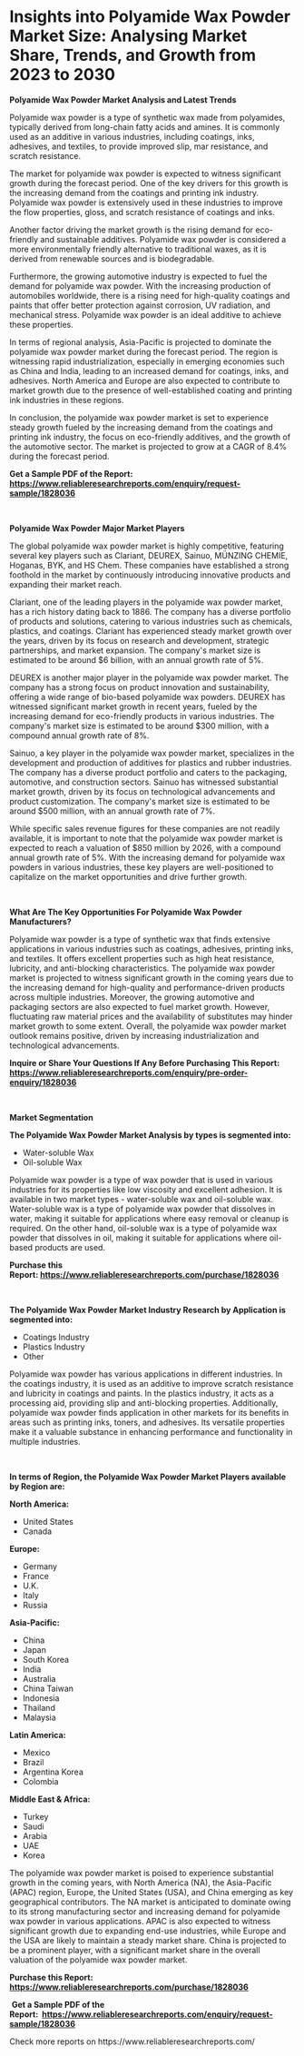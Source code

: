 <p><h1>Insights into Polyamide Wax Powder Market Size: Analysing Market Share, Trends, and Growth from 2023 to 2030</h1></p><p><strong>Polyamide Wax Powder Market Analysis and Latest Trends</strong></p>
<p><p>Polyamide wax powder is a type of synthetic wax made from polyamides, typically derived from long-chain fatty acids and amines. It is commonly used as an additive in various industries, including coatings, inks, adhesives, and textiles, to provide improved slip, mar resistance, and scratch resistance.</p><p>The market for polyamide wax powder is expected to witness significant growth during the forecast period. One of the key drivers for this growth is the increasing demand from the coatings and printing ink industry. Polyamide wax powder is extensively used in these industries to improve the flow properties, gloss, and scratch resistance of coatings and inks.</p><p>Another factor driving the market growth is the rising demand for eco-friendly and sustainable additives. Polyamide wax powder is considered a more environmentally friendly alternative to traditional waxes, as it is derived from renewable sources and is biodegradable.</p><p>Furthermore, the growing automotive industry is expected to fuel the demand for polyamide wax powder. With the increasing production of automobiles worldwide, there is a rising need for high-quality coatings and paints that offer better protection against corrosion, UV radiation, and mechanical stress. Polyamide wax powder is an ideal additive to achieve these properties.</p><p>In terms of regional analysis, Asia-Pacific is projected to dominate the polyamide wax powder market during the forecast period. The region is witnessing rapid industrialization, especially in emerging economies such as China and India, leading to an increased demand for coatings, inks, and adhesives. North America and Europe are also expected to contribute to market growth due to the presence of well-established coating and printing ink industries in these regions.</p><p>In conclusion, the polyamide wax powder market is set to experience steady growth fueled by the increasing demand from the coatings and printing ink industry, the focus on eco-friendly additives, and the growth of the automotive sector. The market is projected to grow at a CAGR of 8.4% during the forecast period.</p></p>
<p><strong>Get a Sample PDF of the Report:&nbsp; <a href="https://www.reliableresearchreports.com/enquiry/request-sample/1828036">https://www.reliableresearchreports.com/enquiry/request-sample/1828036</a></strong></p>
<p>&nbsp;</p>
<p><strong>Polyamide Wax Powder Major Market Players</strong></p>
<p><p>The global polyamide wax powder market is highly competitive, featuring several key players such as Clariant, DEUREX, Sainuo, MÜNZING CHEMIE, Hoganas, BYK, and HS Chem. These companies have established a strong foothold in the market by continuously introducing innovative products and expanding their market reach.</p><p>Clariant, one of the leading players in the polyamide wax powder market, has a rich history dating back to 1886. The company has a diverse portfolio of products and solutions, catering to various industries such as chemicals, plastics, and coatings. Clariant has experienced steady market growth over the years, driven by its focus on research and development, strategic partnerships, and market expansion. The company's market size is estimated to be around $6 billion, with an annual growth rate of 5%.</p><p>DEUREX is another major player in the polyamide wax powder market. The company has a strong focus on product innovation and sustainability, offering a wide range of bio-based polyamide wax powders. DEUREX has witnessed significant market growth in recent years, fueled by the increasing demand for eco-friendly products in various industries. The company's market size is estimated to be around $300 million, with a compound annual growth rate of 8%.</p><p>Sainuo, a key player in the polyamide wax powder market, specializes in the development and production of additives for plastics and rubber industries. The company has a diverse product portfolio and caters to the packaging, automotive, and construction sectors. Sainuo has witnessed substantial market growth, driven by its focus on technological advancements and product customization. The company's market size is estimated to be around $500 million, with an annual growth rate of 7%.</p><p>While specific sales revenue figures for these companies are not readily available, it is important to note that the polyamide wax powder market is expected to reach a valuation of $850 million by 2026, with a compound annual growth rate of 5%. With the increasing demand for polyamide wax powders in various industries, these key players are well-positioned to capitalize on the market opportunities and drive further growth.</p></p>
<p>&nbsp;</p>
<p><strong>What Are The Key Opportunities For Polyamide Wax Powder Manufacturers?</strong></p>
<p><p>Polyamide wax powder is a type of synthetic wax that finds extensive applications in various industries such as coatings, adhesives, printing inks, and textiles. It offers excellent properties such as high heat resistance, lubricity, and anti-blocking characteristics. The polyamide wax powder market is projected to witness significant growth in the coming years due to the increasing demand for high-quality and performance-driven products across multiple industries. Moreover, the growing automotive and packaging sectors are also expected to fuel market growth. However, fluctuating raw material prices and the availability of substitutes may hinder market growth to some extent. Overall, the polyamide wax powder market outlook remains positive, driven by increasing industrialization and technological advancements.</p></p>
<p><strong>Inquire or Share Your Questions If Any Before Purchasing This Report: <a href="https://www.reliableresearchreports.com/enquiry/pre-order-enquiry/1828036">https://www.reliableresearchreports.com/enquiry/pre-order-enquiry/1828036</a></strong></p>
<p>&nbsp;</p>
<p><strong>Market Segmentation</strong></p>
<p><strong>The Polyamide Wax Powder Market Analysis by types is segmented into:</strong></p>
<p><ul><li>Water-soluble Wax</li><li>Oil-soluble Wax</li></ul></p>
<p><p>Polyamide wax powder is a type of wax powder that is used in various industries for its properties like low viscosity and excellent adhesion. It is available in two market types - water-soluble wax and oil-soluble wax. Water-soluble wax is a type of polyamide wax powder that dissolves in water, making it suitable for applications where easy removal or cleanup is required. On the other hand, oil-soluble wax is a type of polyamide wax powder that dissolves in oil, making it suitable for applications where oil-based products are used.</p></p>
<p><strong>Purchase this Report:&nbsp;<a href="https://www.reliableresearchreports.com/purchase/1828036">https://www.reliableresearchreports.com/purchase/1828036</a></strong></p>
<p>&nbsp;</p>
<p><strong>The Polyamide Wax Powder Market Industry Research by Application is segmented into:</strong></p>
<p><ul><li>Coatings Industry</li><li>Plastics Industry</li><li>Other</li></ul></p>
<p><p>Polyamide wax powder has various applications in different industries. In the coatings industry, it is used as an additive to improve scratch resistance and lubricity in coatings and paints. In the plastics industry, it acts as a processing aid, providing slip and anti-blocking properties. Additionally, polyamide wax powder finds application in other markets for its benefits in areas such as printing inks, toners, and adhesives. Its versatile properties make it a valuable substance in enhancing performance and functionality in multiple industries.</p></p>
<p>&nbsp;</p>
<p><strong>In terms of Region, the Polyamide Wax Powder Market Players available by Region are:</strong></p>
<p>
    <p> <strong> North America: </strong>
        <ul>
            <li>United States</li>
            <li>Canada</li>
        </ul>
        </p> 
    <p> <strong> Europe: </strong>
        <ul>
            <li>Germany</li>
            <li>France</li>
            <li>U.K.</li>
            <li>Italy</li>
            <li>Russia</li>
        </ul>
        </p> 
    <p> <strong> Asia-Pacific: </strong>
        <ul>
            <li>China</li>
            <li>Japan</li>
            <li>South Korea</li>
            <li>India</li>
            <li>Australia</li>
            <li>China Taiwan</li>
            <li>Indonesia</li>
            <li>Thailand</li>
            <li>Malaysia</li>
        </ul>
        </p> 
    <p> <strong> Latin America: </strong>
        <ul>
            <li>Mexico</li>
            <li>Brazil</li>
            <li>Argentina Korea</li>
            <li>Colombia</li>
        </ul>
        </p> 
    <p> <strong> Middle East & Africa: </strong>
        <ul>
            <li>Turkey</li>
            <li>Saudi</li>
            <li>Arabia</li>
            <li>UAE</li>
            <li>Korea</li>
        </ul>
    </p>
    </p>
<p><p>The polyamide wax powder market is poised to experience substantial growth in the coming years, with North America (NA), the Asia-Pacific (APAC) region, Europe, the United States (USA), and China emerging as key geographical contributors. The NA market is anticipated to dominate owing to its strong manufacturing sector and increasing demand for polyamide wax powder in various applications. APAC is also expected to witness significant growth due to expanding end-use industries, while Europe and the USA are likely to maintain a steady market share. China is projected to be a prominent player, with a significant market share in the overall valuation of the polyamide wax powder market.</p></p>
<p><strong>Purchase this Report: <a href="https://www.reliableresearchreports.com/purchase/1828036">https://www.reliableresearchreports.com/purchase/1828036</a></strong></p>
<p>&nbsp;<strong>Get a Sample PDF of the Report:&nbsp;&nbsp;<a href="https://www.reliableresearchreports.com/enquiry/request-sample/1828036">https://www.reliableresearchreports.com/enquiry/request-sample/1828036</a></strong></p>
<p><strong></strong></p>
<p>Check more reports on https://www.reliableresearchreports.com/</p>